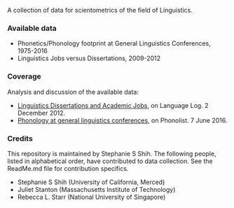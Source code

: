 A collection of data for scientometrics of the field of Linguistics.


### Available data

* Phonetics/Phonology footprint at General Linguistics Conferences, 1975-2016
* Linguistics Jobs versus Dissertations, 2009-2012


### Coverage

Analysis and discussion of the available data:

* [Linguistics Dissertations and Academic Jobs](http://languagelog.ldc.upenn.edu/nll/?p=4349), on Language Log. 2 December 2012.
* [Phonology at general linguistics conferences](http://blogs.umass.edu/phonolist/2016/06/07/response-and-data-phonology-at-general-linguistics-conferences/), on Phonolist. 7 June 2016.


### Credits 

This repository is maintained by Stephanie S Shih. The following people, listed in alphabetical order, have contributed to data collection. See the ReadMe.md file for contribution specifics.

* Stephanie S Shih (University of California, Merced)
* Juliet Stanton (Massachusetts Institute of Technology)
* Rebecca L. Starr (National University of Singapore)
